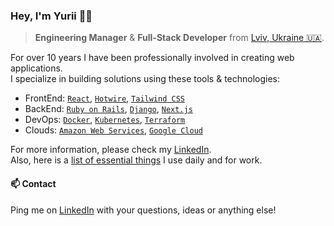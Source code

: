 ### Hey, I'm Yurii 👋🏻

> **Engineering Manager** & **Full-Stack Developer** from [Lviv, Ukraine 🇺🇦](https://g.co/kgs/ZnTXePp).

For over 10 years I have been professionally involved in creating web applications. 
<br/>
I specialize in building solutions using these tools & technologies:
* FrontEnd: [`React`][reactjs], [`Hotwire`][hotwire], [`Tailwind CSS`][tailwindcss]
* BackEnd: [`Ruby on Rails`][rails], [`Django`][django], [`Next.js`][nextjs]
* DevOps: [`Docker`][docker], [`Kubernetes`][kubernetes], [`Terraform`][terraform]
* Clouds: [`Amazon Web Services`][aws], [`Google Cloud`][gcloud]

For more information, please check my [LinkedIn][linkedin]. 
<br>
Also, here is a [list of essential things][uses] I use daily and for work.

#### 📫 Contact

Ping me on [LinkedIn][linkedin] with your questions, ideas or anything else!

[linkedin]: https://www.linkedin.com/in/yuriihabrusiev
[uses]: https://github.com/yuriihabrusiev/yuriihabrusiev/blob/main/USES.md
[reactjs]: https://react.dev
[hotwire]: https://hotwired.dev
[tailwindcss]: https://tailwindcss.com
[rails]: https://rubyonrails.org
[django]: https://www.djangoproject.com
[nextjs]: https://nextjs.org
[aws]: https://aws.amazon.com
[gcloud]: https://cloud.google.com
[docker]: https://www.docker.com
[kubernetes]: https://kubernetes.io
[terraform]: https://www.terraform.io
